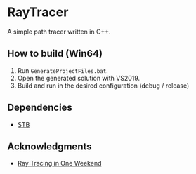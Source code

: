 # RayTracer

A simple path tracer written in C++.

## How to build (Win64)

1. Run `GenerateProjectFiles.bat`.
2. Open the generated solution with VS2019.
3. Build and run in the desired configuration (debug / release)
## Dependencies

* [STB](https://github.com/nothings/stb)
## Acknowledgments

* [Ray Tracing in One Weekend](https://raytracing.github.io/books/RayTracingInOneWeekend.html)

